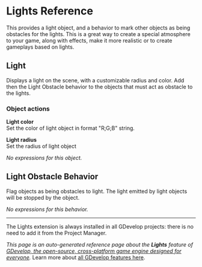 # Lights Reference

This provides a light object, and a behavior to mark other objects as being obstacles for the lights. This is a great way to create a special atmosphere to your game, along with effects, make it more realistic or to create gameplays based on lights. 



## Light 

Displays a light on the scene, with a customizable radius and color. Add then the Light Obstacle behavior to the objects that must act as obstacle to the lights. 

### Object actions

**Light color**  
Set the color of light object in format "R;G;B" string.

**Light radius**  
Set the radius of light object

_No expressions for this object._


## Light Obstacle Behavior 

Flag objects as being obstacles to light. The light emitted by light objects will be stopped by the object. 

_No expressions for this behavior._

---

The Lights extension is always installed in all GDevelop projects: there is no need to add it from the Project Manager.

*This page is an auto-generated reference page about the **Lights** feature of [GDevelop, the open-source, cross-platform game engine designed for everyone](https://gdevelop.io/).* Learn more about [all GDevelop features here](/gdevelop5/all-features).